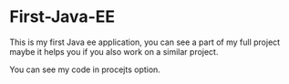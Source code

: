 # First-Java-EE
This is my first Java ee application, you can see a part of my full project maybe it helps you if you also work on a similar project. 

You can see my code in procejts option.
